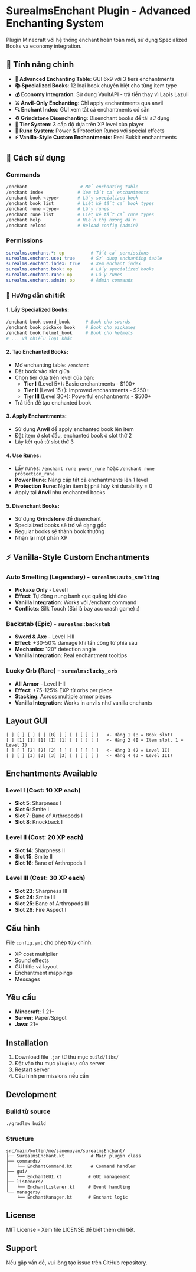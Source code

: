 # SurealmsEnchant Plugin - Advanced Enchanting System

Plugin Minecraft với hệ thống enchant hoàn toàn mới, sử dụng Specialized Books và economy integration.

## 🌟 Tính năng chính

- **🔮 Advanced Enchanting Table**: GUI 6x9 với 3 tiers enchantments
- **📚 Specialized Books**: 12 loại book chuyên biệt cho từng item type
- **💰 Economy Integration**: Sử dụng VaultAPI - trả tiền thay vì Lapis Lazuli
- **⚔️ Anvil-Only Enchanting**: Chỉ apply enchantments qua anvil
- **🔍 Enchant Index**: GUI xem tất cả enchantments có sẵn
- **♻️ Grindstone Disenchanting**: Disenchant books để tái sử dụng
- **🎯 Tier System**: 3 cấp độ dựa trên XP level của player
- **🔮 Rune System**: Power & Protection Runes với special effects
- **⚡ Vanilla-Style Custom Enchantments**: Real Bukkit enchantments

## 🚀 Cách sử dụng

### Commands

```bash
/enchant                    # Mở enchanting table
/enchant index             # Xem tất cả enchantments
/enchant book <type>       # Lấy specialized book
/enchant book list         # Liệt kê tất cả book types
/enchant rune <type>       # Lấy runes
/enchant rune list         # Liệt kê tất cả rune types
/enchant help              # Hiển thị hướng dẫn
/enchant reload            # Reload config (admin)
```

### Permissions

```yaml
surealms.enchant.*: op          # Tất cả permissions
surealms.enchant.use: true      # Sử dụng enchanting table
surealms.enchant.index: true    # Xem enchant index
surealms.enchant.book: op       # Lấy specialized books
surealms.enchant.rune: op       # Lấy runes
surealms.enchant.admin: op      # Admin commands
```

### 📖 Hướng dẫn chi tiết

#### 1. **Lấy Specialized Books**:
```bash
/enchant book sword_book      # Book cho swords
/enchant book pickaxe_book    # Book cho pickaxes
/enchant book helmet_book     # Book cho helmets
# ... và nhiều loại khác
```

#### 2. **Tạo Enchanted Books**:
- Mở enchanting table: `/enchant`
- Đặt book vào slot giữa
- Chọn tier dựa trên level của bạn:
  - **Tier I** (Level 5+): Basic enchantments - $100+
  - **Tier II** (Level 15+): Improved enchantments - $250+
  - **Tier III** (Level 30+): Powerful enchantments - $500+
- Trả tiền để tạo enchanted book

#### 3. **Apply Enchantments**:
- Sử dụng **Anvil** để apply enchanted book lên item
- Đặt item ở slot đầu, enchanted book ở slot thứ 2
- Lấy kết quả từ slot thứ 3

#### 4. **Use Runes**:
- Lấy runes: `/enchant rune power_rune` hoặc `/enchant rune protection_rune`
- **Power Rune**: Nâng cấp tất cả enchantments lên 1 level
- **Protection Rune**: Ngăn item bị phá hủy khi durability = 0
- Apply tại **Anvil** như enchanted books

#### 5. **Disenchant Books**:
- Sử dụng **Grindstone** để disenchant
- Specialized books sẽ trở về dạng gốc
- Regular books sẽ thành book thường
- Nhận lại một phần XP

## ⚡ **Vanilla-Style Custom Enchantments**

### **Auto Smelting** (Legendary) - `surealms:auto_smelting`
- **Pickaxe Only** - Level I
- **Effect**: Tự động nung banh cục quặng khi đào
- **Vanilla Integration**: Works với /enchant command
- **Conflicts**: Silk Touch (Sài là bay acc crash game) :)

### **Backstab** (Epic) - `surealms:backstab`
- **Sword & Axe** - Level I-III
- **Effect**: +30-50% damage khi tấn công từ phía sau
- **Mechanics**: 120° detection angle
- **Vanilla Integration**: Real enchantment tooltips

### **Lucky Orb** (Rare) - `surealms:lucky_orb`
- **All Armor** - Level I-III
- **Effect**: +75-125% EXP từ orbs per piece
- **Stacking**: Across multiple armor pieces
- **Vanilla Integration**: Works in anvils như vanilla enchants

## Layout GUI

```
[ ] [ ] [ ] [ ] [B] [ ] [ ] [ ] [ ]   <- Hàng 1 (B = Book slot)
[ ] [1] [1] [1] [I] [1] [ ] [ ] [ ]   <- Hàng 2 (I = Item slot, 1 = Level I)
[ ] [ ] [2] [2] [2] [ ] [ ] [ ] [ ]   <- Hàng 3 (2 = Level II)
[ ] [ ] [3] [3] [3] [3] [ ] [ ] [ ]   <- Hàng 4 (3 = Level III)
```

## Enchantments Available

### Level I (Cost: 10 XP each)
- **Slot 5**: Sharpness I
- **Slot 6**: Smite I  
- **Slot 7**: Bane of Arthropods I
- **Slot 8**: Knockback I

### Level II (Cost: 20 XP each)
- **Slot 14**: Sharpness II
- **Slot 15**: Smite II
- **Slot 16**: Bane of Arthropods II

### Level III (Cost: 30 XP each)
- **Slot 23**: Sharpness III
- **Slot 24**: Smite III
- **Slot 25**: Bane of Arthropods III
- **Slot 26**: Fire Aspect I

## Cấu hình

File `config.yml` cho phép tùy chỉnh:

- XP cost multiplier
- Sound effects
- GUI title và layout
- Enchantment mappings
- Messages

## Yêu cầu

- **Minecraft**: 1.21+
- **Server**: Paper/Spigot
- **Java**: 21+

## Installation

1. Download file `.jar` từ thư mục `build/libs/`
2. Đặt vào thư mục `plugins/` của server
3. Restart server
4. Cấu hình permissions nếu cần

## Development

### Build từ source

```bash
./gradlew build
```

### Structure

```
src/main/kotlin/me/sanenuyan/surealmsEnchant/
├── SurealmsEnchant.kt          # Main plugin class
├── commands/
│   └── EnchantCommand.kt       # Command handler
├── gui/
│   └── EnchantGUI.kt          # GUI management
├── listeners/
│   └── EnchantListener.kt     # Event handling
└── managers/
    └── EnchantManager.kt      # Enchant logic
```

## License

MIT License - Xem file LICENSE để biết thêm chi tiết.

## Support

Nếu gặp vấn đề, vui lòng tạo issue trên GitHub repository.
